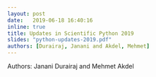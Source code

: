 ```yaml
---
layout: post
date:   2019-06-18 16:40:16
inline: true
title: Updates in Scientific Python 2019
slides: "python-updates-2019.pdf"
authors: [Durairaj, Janani and Akdel, Mehmet]
---
```

Authors: Janani Durairaj and Mehmet Akdel


